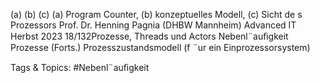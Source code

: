 (a) (b) (c)
(a) Program Counter, (b) konzeptuelles Modell, (c) Sicht de s Prozessors
Prof. Dr. Henning Pagnia (DHBW Mannheim) Advanced IT Herbst 2023 18/132Prozesse, Threads und Actors Nebenl¨auﬁgkeit
Prozesse (Forts.)
Prozesszustandsmodell (f ¨ur ein Einprozessorsystem)

   Tags & Topics:
   #Nebenl¨auﬁgkeit